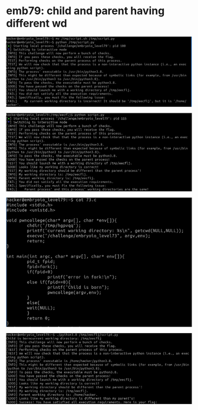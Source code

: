 # emb79: child and parent having different wd

![Incorrect working directory](<../.gitbook/assets/image (109).png>)

![parent and child should have different working directories](<../.gitbook/assets/image (177) (1).png>)

![Then modify 73rd's source code](<../.gitbook/assets/image (169).png>)

![I got the flag.](<../.gitbook/assets/image (243) (1) (1).png>)
